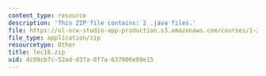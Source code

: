 ```yaml
---
content_type: resource
description: 'This ZIP file contains: 2 .java files.'
file: https://ol-ocw-studio-app-production.s3.amazonaws.com/courses/1-204-computer-algorithms-in-systems-engineering-spring-2010/4c09cb7c52add37a0f7a637906e80e15_lec16.zip
file_type: application/zip
resourcetype: Other
title: lec16.zip
uid: 4c09cb7c-52ad-d37a-0f7a-637906e80e15
---
```

